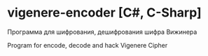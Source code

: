 # vigenere-encoder [C#, C-Sharp]

Программа для шифрования, дешифрования шифра Вижинера

Program for encode, decode and hack Vigenere Cipher
